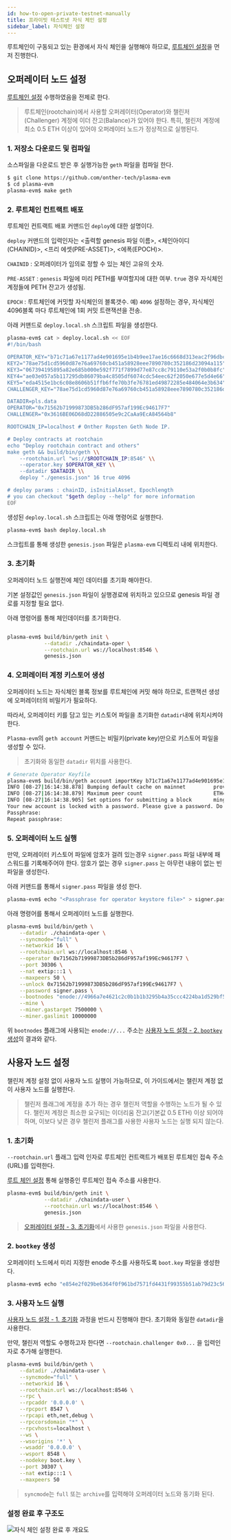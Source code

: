 ```yaml
---
id: how-to-open-private-testnet-manually
title: 프라이빗 테스트넷 자식 체인 설정
sidebar_label: 자식체인 설정
---
```


루트체인이 구동되고 있는 환경에서 자식 체인을 실행해야 하므로, [루트체인 설정](how-to-open-private-testnet-rootchain#루트-체인-설정)을 먼저 진행한다.

## 오퍼레이터 노드 설정
[루트체인 설정](how-to-open-private-testnet-rootchain#%EB%B6%80%EB%AA%A8-%EC%B2%B4%EC%9D%B8-%EC%84%A4%EC%A0%95%ED%95%98%EA%B8%B0) 수행하였음을 전제로 한다.

> 루트체인(rootchain)에서 사용할 오퍼레이터(Operator)와 챌린저(Challenger) 계정에 이더 잔고(Balance)가 있어야 한다.
특히, 챌린저 계정에 최소 0.5 ETH 이상이 있어야 오퍼레이터 노드가 정상적으로 실행된다.

### 1. 저장소 다운로드 및 컴파일

소스파일을 다운로드 받은 후 실행가능한 `geth` 파일을 컴파일 한다.

```bash
$ git clone https://github.com/onther-tech/plasma-evm
$ cd plasma-evm
plasma-evm$ make geth
```

### 2. 루트체인 컨트랙트 배포

루트체인 컨트랙트 배포 커맨드인 `deploy`에 대한 설명이다.

`deploy` 커맨드의 입력인자는 <출력할 genesis 파일 이름>, <체인아이디(CHAINID)>, <프리 에셋(PRE-ASSET)>, <에폭(EPOCH)>.

`CHAINID` : 오퍼레이터가 임의로 정할 수 있는 체인 고유의 숫자.

`PRE-ASSET` : `genesis` 파일에 미리 PETH를 부여할지에 대한 여부. `true` 경우 자식체인 계정들에 PETH 잔고가 생성됨.

`EPOCH` : 루트체인에 커밋할 자식체인의 블록갯수.
예) `4096` 설정하는 경우, 자식체인 4096블록 마다 루트체인에 1회 커밋 트랜잭션을 전송.

아래 커맨드로 `deploy.local.sh` 스크립트 파일을 생성한다.
```sh
plasma-evm$ cat > deploy.local.sh << EOF
#!/bin/bash

OPERATOR_KEY="b71c71a67e1177ad4e901695e1b4b9ee17ae16c6668d313eac2f96dbcda3f291"
KEY2="78ae75d1cd5960d87e76a69760cb451a58928eee7890780c352186d23094a115"
KEY3="067394195895a82e685b000e592f771f7899d77e87cc8c79110e53a2f0b0b8fc"
KEY4="ae03e057a5b117295db86079ba4c8505df6074cdc54eec62f2050e677e5d4e66"
KEY5="eda4515e1bc6c08e8606b51ffb6ffe70b3fe76781ed49872285e484064e3b634"
CHALLENGER_KEY="78ae75d1cd5960d87e76a69760cb451a58928eee7890780c352186d23094a114"

DATADIR=pls.data
OPERATOR="0x71562b71999873DB5b286dF957af199Ec94617F7"
CHALLENGER="0x3616BE06D68dD22886505e9c2CaAa9EcA84564b8"

ROOTCHAIN_IP=localhost # Onther Ropsten Geth Node IP.

# Deploy contracts at rootchain
echo "Deploy rootchain contract and others"
make geth && build/bin/geth \\
    --rootchain.url "ws://$ROOTCHAIN_IP:8546" \\
    --operator.key $OPERATOR_KEY \\
    --datadir $DATADIR \\
    deploy "./genesis.json" 16 true 4096

# deploy params : chainID, isInitialAsset, Epochlength
# you can checkout "$geth deploy --help" for more information
EOF
```

생성된 `deploy.local.sh` 스크립트는 아래 명령어로 실행한다.

```sh
plasma-evm$ bash deploy.local.sh
```

스크립트를 통해 생성한 `genesis.json` 파일은 `plasma-evm` 디렉토리 내에 위치한다.

### 3. 초기화

오퍼레이터 노드 실행전에 체인 데이터를 초기화 해야한다.

기본 설정값인 `genesis.json` 파일이 실행경로에 위치하고 있으므로 genesis 파일 경로를 지정할 필요 없다.

아래 명령어를 통해 체인데이터를 초기화한다.

```bash

plasma-evm$ build/bin/geth init \
            --datadir ./chaindata-oper \
            --rootchain.url ws://localhost:8546 \
            genesis.json
```

### 4. 오퍼레이터 계정 키스토어 생성

오퍼레이터 노드는 자식체인 블록 정보를 루트체인에 커밋 해야 하므로, 트랜잭션 생성에 오퍼레이터의 비밀키가 필요하다.

따라서, 오퍼레이터 키를 담고 있는 키스토어 파일을 초기화한 `datadir`내에 위치시켜야 한다.

`Plasma-evm`의 `geth account` 커맨드는 비밀키(private key)만으로 키스토어 파일을 생성할 수 있다.

> 초기화와 동일한 `datadir` 위치를 사용한다.

```bash
# Generate Operator Keyfile
plasma-evm$ build/bin/geth account importKey b71c71a67e1177ad4e901695e1b4b9ee17ae16c6668d313eac2f96dbcda3f291 --datadir pls.data
INFO [08-27|16:14:38.878] Bumping default cache on mainnet         provided=1024 updated=4096
INFO [08-27|16:14:38.879] Maximum peer count                       ETH=50 LES=0 total=50
INFO [08-27|16:14:38.905] Set options for submitting a block       mingaspirce=1000000000 maxgasprice=100000000000 resubmit=0s
Your new account is locked with a password. Please give a password. Do not forget this password.
Passphrase:
Repeat passphrase:
```

### 5. 오퍼레이터 노드 실행

만약, 오퍼레이터 키스토어 파일에 암호가 걸려 있는경우 `signer.pass` 파일 내부에 패스워드를 기록해주어야 한다. 암호가 없는 경우 `signer.pass` 는 아무런 내용이 없는 빈파일을 생성한다.

아래 커맨드를 통해서 `signer.pass` 파일을 생성 한다.

```bash
plasma-evm$ echo "<Passphrase for operator keystore file>" > signer.pass
```

아래 명령어를 통해서 오퍼레이터 노드를 실행한다.

```bash
plasma-evm$ build/bin/geth \
    --datadir ./chaindata-oper \
    --syncmode="full" \
    --networkid 16 \
    --rootchain.url ws://localhost:8546 \
    --operator 0x71562b71999873DB5b286dF957af199Ec94617F7 \
    --port 30306 \
    --nat extip:::1 \
    --maxpeers 50 \
    --unlock 0x71562b71999873DB5b286dF957af199Ec94617F7 \
    --password signer.pass \
    --bootnodes "enode://4966a7e4621c2c0b1b1b3295b4a35ccc4224ba1d529bf5aa2323e4650f6075bd5eb6618372b2579965819347307f1f97315ce91b09ca342d60c2e98ad88db9f3@127.0.0.1:30307" \
    --mine \
    --miner.gastarget 7500000 \
    --miner.gaslimit 10000000
```

위 `bootnodes` 플래그에 사용되는 `enode://...` 주소는 [사용자 노드 설정 - 2. `bootkey` 생성](how-to-open-private-testnet-manually#2-bootkey-생성)의 결과와 같다.

## 사용자 노드 설정

챌린저 계정 설정 없이 사용자 노드 실행이 가능하므로, 이 가이드에서는 챌린저 계정 없이 사용자 노드를 실행한다.

> 챌린저 플래그에 계정을 추가 하는 경우 챌린저 역할을 수행하는 노드가 될 수 있다. 챌린저 계정은 최소한 요구되는 이더리움 잔고(기본값 0.5 ETH) 이상 되어야 하며, 이보다 낮은 경우 첼린저 플래그를 사용한 사용자 노드는 실행 되지 않는다.

### 1. 초기화

`--rootchain.url` 플래그 입력 인자로 루트체인 컨트랙트가 배포된 루트체인 접속 주소(URL)를 입력한다.

[루트 체인 설정](how-to-open-private-testnet-rootchain#루트-체인-설정) 통해 실행중인 루트체인 접속 주소를 사용한다.

```bash
plasma-evm$ build/bin/geth init \
            --datadir ./chaindata-user \
            --rootchain.url ws://localhost:8546 \
            genesis.json
```
> [오퍼레이터 설정 - 3. 초기화](how-to-open-private-testnet-manually#3-초기화)에서 사용한 `genesis.json` 파일을 사용한다.

### 2. `bootkey` 생성

오퍼레이터 노드에서 미리 지정한 enode 주소를 사용하도록 `boot.key` 파일을 생성한다.

```bash
plasma-evm$ echo "e854e2f029be6364f0f961bd7571fd4431f99355b51ab79d23c56506f5f1a7c3" > boot.key
```

### 3. 사용자 노드 실행

[사용자 노드 설정 - 1. 초기화](how-to-open-private-testnet-manually#1-초기화) 과정을 반드시 진행해야 한다. 초기화와 동일한 `datadir`을 사용한다.

만약, 챌린저 역할도 수행하고자 한다면 `--rootchain.challenger 0x0...` 을 입력인자로 추가해 실행한다.

```bash
plasma-evm$ build/bin/geth \
    --datadir ./chaindata-user \
    --syncmode="full" \
    --networkid 16 \
    --rootchain.url ws://localhost:8546 \
    --rpc \
    --rpcaddr '0.0.0.0' \
    --rpcport 8547 \
    --rpcapi eth,net,debug \
    --rpccorsdomain "*" \
    --rpcvhosts=localhost \
    --ws \
    --wsorigins '*' \
    --wsaddr '0.0.0.0' \
    --wsport 8548 \
    --nodekey boot.key \
    --port 30307 \
    --nat extip:::1 \
    --maxpeers 50
```

> `syncmode`는 `full` 또는 `archive`를 입력해야 오퍼레이터 노드와 동기화 된다.

### 설정 완료 후 구조도

![자식 체인 설정 완료 후 개요도](assets/guides_private_testnet_manually.png)